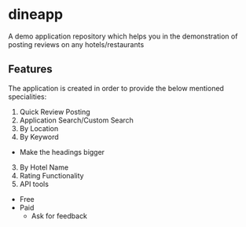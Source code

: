 # dineapp
A demo application repository which helps you in the demonstration of posting reviews on any hotels/restaurants
## Features
The application is created in order to provide the below mentioned specialities:
 1. Quick Review Posting
 2. Application Search/Custom Search
  1. By Location
  2. By Keyword
   - Make the headings bigger
  3. By Hotel Name
 3. Rating Functionality
 4. API tools
  * Free
  * Paid
    * Ask for feedback
  
 
  
